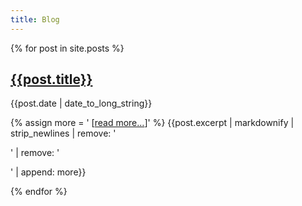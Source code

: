 ```yaml
---
title: Blog
---
```


{% for post in site.posts %}

[{{post.title}}]({{post.url}})
------------------------------

<p class="post-date">{{post.date | date_to_long_string}}</p>

{% assign more = ' [<a href="' | append: {{post.url}}
    | append: '">read&nbsp;more…</a>]' %}
{{post.excerpt | markdownify | strip_newlines
    | remove: '<p>' | remove: '</p>' | append: more}}

{% endfor %}
